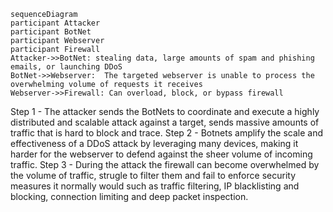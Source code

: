 ```mermaid
sequenceDiagram
participant Attacker
participant BotNet 
participant Webserver 
participant Firewall 
Attacker->>BotNet: stealing data, large amounts of spam and phishing emails, or launching DDoS
BotNet->>Webserver:  The targeted webserver is unable to process the overwhelming volume of requests it receives
Webserver->>Firewall: Can overload, block, or bypass firewall
```
Step 1 - The attacker sends the BotNets to coordinate and execute a highly distributed and scalable attack against
a target, sends massive amounts of traffic that is hard to block and trace.
Step 2 - Botnets amplify the scale and effectiveness of a DDoS attack by leveraging many devices, making it harder 
for the webserver to defend against the sheer volume of incoming traffic.
Step 3 - During the attack the firewall can become overwhelmed by the volume of traffic, strugle to filter them and 
fail to enforce security  measures it normally would such as traffic filtering, IP blacklisting and blocking,
connection limiting and deep packet inspection.
